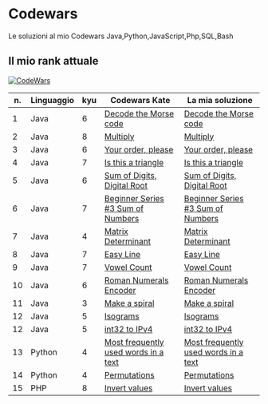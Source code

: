 # Codewars
Le soluzioni al mio Codewars
Java,Python,JavaScript,Php,SQL,Bash

## Il mio rank attuale
[![CodeWars](https://www.codewars.com/users/Ficcadenti/badges/large)](https://www.codewars.com/users/Ficcadenti) 

| n. | Linguaggio | kyu | Codewars Kate | La mia soluzione |
| --- | --- | --- | --- | --- |
| 1 | Java | 6 | [Decode the Morse code](https://www.codewars.com/kata/54b724efac3d5402db00065e) | [Decode the Morse code](https://github.com/Ficcadenti/Codewars/blob/master/Java/Decode%20the%20Morse%20code/src/it/raffo/codewars/MorseCodeDecoder.java) |
| 2 | Java | 8 | [Multiply](https://www.codewars.com/kata/50654ddff44f800200000004) | [Multiply](https://github.com/Ficcadenti/Codewars/blob/master/Java/Multiply/src/it/raffo/codewars/Multiply.java) |
| 3 | Java | 6 | [Your order, please](https://www.codewars.com/kata/55c45be3b2079eccff00010f) | [Your order, please](https://github.com/Ficcadenti/Codewars/blob/master/Java/Your%20order%2C%20please/src/it/raffo/codewars/YourOrderPlease.java) |
| 4 | Java | 7 | [Is this a triangle](https://www.codewars.com/kata/56606694ec01347ce800001b) | [Is this a triangle](https://github.com/Ficcadenti/Codewars/blob/master/Java/Is%20this%20a%20triangle/src/it/raffo/codewars/TriangleTester.java) |
| 5 | Java | 6 | [Sum of Digits, Digital Root](https://www.codewars.com/kata/541c8630095125aba6000c00) | [Sum of Digits, Digital Root](https://github.com/Ficcadenti/Codewars/blob/master/Java/Sum%20of%20Digits%2C%20Digital%20Root/src/it/raffo/codewars/DRoot.java) |
| 6 | Java | 7 | [Beginner Series #3 Sum of Numbers](https://www.codewars.com/kata/55f2b110f61eb01779000053) | [Beginner Series #3 Sum of Numbers](https://github.com/Ficcadenti/Codewars/blob/master/Java/Beginner%20Series%20%233%20Sum%20of%20Numbers/src/it/raffo/codewars/Sum.java) |
| 7 | Java | 4 | [Matrix Determinant](https://www.codewars.com/kata/52a382ee44408cea2500074c) | [Matrix Determinant](https://github.com/Ficcadenti/Codewars/blob/master/Java/Matrix%20Determinant/src/it/raffo/codewars/Matrix.java) |
| 8 | Java | 7 | [Easy Line](https://www.codewars.com/kata/56e7d40129035aed6c000632) | [Easy Line](https://github.com/Ficcadenti/Codewars/blob/master/Java/Easy%20Line/src/it/raffo/codewars/Easyline.java) |
| 9 | Java | 7 | [Vowel Count](https://www.codewars.com/kata/54ff3102c1bad923760001f3) | [Vowel Count](https://github.com/Ficcadenti/Codewars/blob/master/Java/Vowel%20Count/src/it/raffo/codewars/Vowels.java) |
| 10 | Java | 6 | [Roman Numerals Encoder](https://www.codewars.com/kata/51b62bf6a9c58071c600001b) | [Roman Numerals Encoder](https://github.com/Ficcadenti/Codewars/blob/master/Java/Roman%20Numerals%20Encoder/src/it/raffo/codewars/RomanNumeralsEncoder.java) |
| 11 | Java | 3 | [Make a spiral](https://www.codewars.com/kata/534e01fbbb17187c7e0000c6) | [Make a spiral](https://github.com/Ficcadenti/Codewars/blob/master/Java/Make%20a%20spiral/src/it/raffo/codewars/Spiralizor.java) |
| 12 | Java | 5 | [Isograms](https://www.codewars.com/kata/54ba84be607a92aa900000f1) | [Isograms](https://github.com/Ficcadenti/Codewars/blob/master/Java/Isograms/src/it/raffo/codewar/isogram.java) |
| 12 | Java | 5 | [int32 to IPv4](https://www.codewars.com/kata/52e88b39ffb6ac53a400022e) | [int32 to IPv4](https://github.com/Ficcadenti/Codewars/blob/master/Java/int32%20to%20IPv4/src/it/raffo/codewars/Kata.java) |
| 13 | Python | 4 | [Most frequently used words in a text](https://www.codewars.com/kata/51e056fe544cf36c410000fb/python) | [Most frequently used words in a text](https://github.com/Ficcadenti/Codewars/blob/master/Python/Most%20frequently%20used%20words%20in%20a%20text/it/raffo/codewars/kata.py) |
| 14 | Python | 4 | [Permutations](https://www.codewars.com/kata/5254ca2719453dcc0b00027d/python) | [Permutations](https://github.com/Ficcadenti/Codewars/blob/master/Python/Permutations/it/raffo/codewars/kata.py) |
| 15 | PHP | 8 | [Invert values](https://www.codewars.com/kata/5899dc03bc95b1bf1b0000ad/php) | [Invert values](https://github.com/Ficcadenti/Codewars/blob/master/Python/Permutations/it/raffo/codewars/kata.py) |